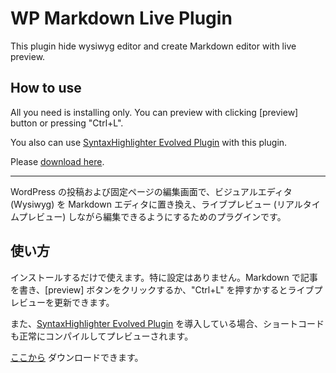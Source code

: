 # WP Markdown Live Plugin

This plugin hide wysiwyg editor and create Markdown editor with live preview.

## How to use

All you need is installing only. You can preview with clicking [preview] button or pressing "Ctrl+L".

You also can use [SyntaxHighlighter Evolved Plugin](http://www.viper007bond.com/wordpress-plugins/syntaxhighlighter/) with this plugin.

Please [download here](https://github.com/qckanemoto/wp-markdown-live/raw/v1.0.3/zip/wp-markdown-live.zip).

---

WordPress の投稿および固定ページの編集画面で、ビジュアルエディタ (Wysiwyg) を Markdown エディタに置き換え、ライブプレビュー (リアルタイムプレビュー) しながら編集できるようにするためのプラグインです。

## 使い方

インストールするだけで使えます。特に設定はありません。Markdown で記事を書き、[preview] ボタンをクリックするか、"Ctrl+L" を押すかするとライブプレビューを更新できます。

また、[SyntaxHighlighter Evolved Plugin](http://www.viper007bond.com/wordpress-plugins/syntaxhighlighter/) を導入している場合、ショートコードも正常にコンパイルしてプレビューされます。

[ここから](https://github.com/qckanemoto/wp-markdown-live/raw/v1.0.3/zip/wp-markdown-live.zip) ダウンロードできます。
